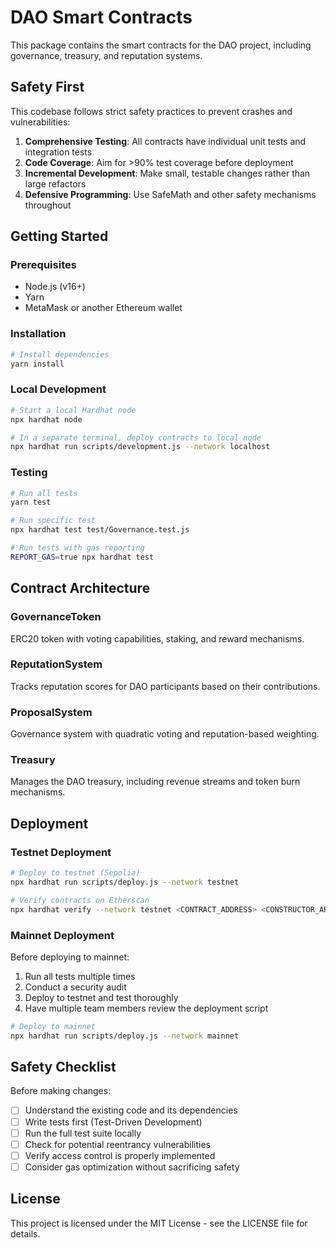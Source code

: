 # DAO Smart Contracts

This package contains the smart contracts for the DAO project, including governance, treasury, and reputation systems.

## Safety First

This codebase follows strict safety practices to prevent crashes and vulnerabilities:

1. **Comprehensive Testing**: All contracts have individual unit tests and integration tests
2. **Code Coverage**: Aim for >90% test coverage before deployment
3. **Incremental Development**: Make small, testable changes rather than large refactors
4. **Defensive Programming**: Use SafeMath and other safety mechanisms throughout

## Getting Started

### Prerequisites

- Node.js (v16+)
- Yarn
- MetaMask or another Ethereum wallet

### Installation

```bash
# Install dependencies
yarn install
```

### Local Development

```bash
# Start a local Hardhat node
npx hardhat node

# In a separate terminal, deploy contracts to local node
npx hardhat run scripts/development.js --network localhost
```

### Testing

```bash
# Run all tests
yarn test

# Run specific test
npx hardhat test test/Governance.test.js

# Run tests with gas reporting
REPORT_GAS=true npx hardhat test
```

## Contract Architecture

### GovernanceToken

ERC20 token with voting capabilities, staking, and reward mechanisms.

### ReputationSystem

Tracks reputation scores for DAO participants based on their contributions.

### ProposalSystem

Governance system with quadratic voting and reputation-based weighting.

### Treasury

Manages the DAO treasury, including revenue streams and token burn mechanisms.

## Deployment

### Testnet Deployment

```bash
# Deploy to testnet (Sepolia)
npx hardhat run scripts/deploy.js --network testnet

# Verify contracts on Etherscan
npx hardhat verify --network testnet <CONTRACT_ADDRESS> <CONSTRUCTOR_ARGS>
```

### Mainnet Deployment

Before deploying to mainnet:

1. Run all tests multiple times
2. Conduct a security audit
3. Deploy to testnet and test thoroughly
4. Have multiple team members review the deployment script

```bash
# Deploy to mainnet
npx hardhat run scripts/deploy.js --network mainnet
```

## Safety Checklist

Before making changes:

- [ ] Understand the existing code and its dependencies
- [ ] Write tests first (Test-Driven Development)
- [ ] Run the full test suite locally
- [ ] Check for potential reentrancy vulnerabilities
- [ ] Verify access control is properly implemented
- [ ] Consider gas optimization without sacrificing safety

## License

This project is licensed under the MIT License - see the LICENSE file for details. 